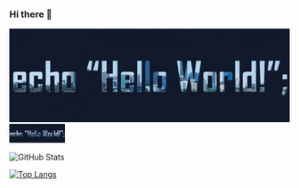 ### Hi there 👋

![hero](ss/600x200.jpg)
<img src="ss/600x200.jpg" width="100">

![GitHub Stats](https://github-readme-stats.vercel.app/api?username=Maadelka&theme=radical)

[![Top Langs](https://github-readme-stats.vercel.app/api/top-langs/?username=Maadelka&langs_count=8)](https://github.com/anuraghazra/github-readme-stats)
